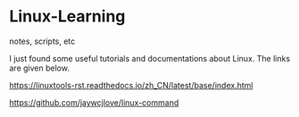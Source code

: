 # Linux-Learning
notes, scripts, etc

I just found some useful tutorials and documentations about Linux. The links are given below.

https://linuxtools-rst.readthedocs.io/zh_CN/latest/base/index.html

https://github.com/jaywcjlove/linux-command
